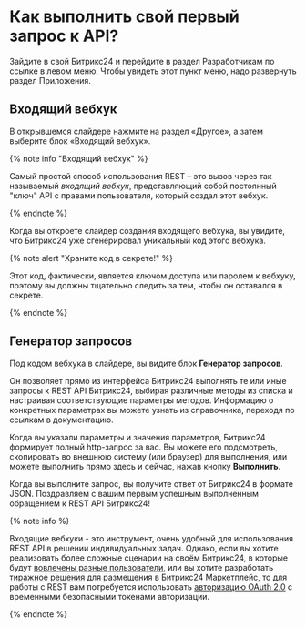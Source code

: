 # Как выполнить свой первый запрос к API?

Зайдите в свой Битрикс24 и перейдите в раздел Разработчикам по ссылке в левом меню. Чтобы увидеть этот пункт меню, надо развернуть раздел Приложения.

## Входящий вебхук

В открывшемся слайдере нажмите на раздел «Другое», а затем выберите блок «Входящий вебхук».

{% note info "Входящий вебхук" %}

Самый простой способ использования REST – это вызов через так называемый _входящий вебхук_, представляющий собой постоянный "ключ" API с правами пользователя, который создал этот вебхук.

{% endnote %}

Когда вы откроете слайдер создания входящего вебхука, вы увидите, что Битрикс24 уже сгенерировал уникальный код этого вебхука.

{% note alert "Храните код в секрете!" %}

Этот код, фактически, является ключом доступа или паролем к вебхуку, поэтому вы должны тщательно следить за тем, чтобы он оставался в секрете.

{% endnote %}

## Генератор запросов

Под кодом вебхука в слайдере, вы видите блок **Генератор запросов**.

Он позволяет прямо из интерфейса Битрикс24 выполнять те или иные запросы к REST API Битрикс24, выбирая различные методы из списка и настраивая соответствующие параметры методов. Информацию о конкретных параметрах вы можете узнать из справочника, переходя по ссылкам в документацию.

Когда вы указали параметры и значения параметров, Битрикс24 формирует полный http-запрос за вас. Вы можете его подсмотреть, скопировать во внешнюю систему (или браузер) для выполнения, или можете выполнить прямо здесь и сейчас, нажав кнопку **Выполнить**.

Когда вы выполните запрос, вы получите ответ от Битрикс24 в формате JSON. Поздравляем с вашим первым успешным выполненным обращением к REST API Битрикс24!

{% note info %}

Входящие вебхуки - это инструмент, очень удобный для использования REST API в решении индивидуальных задач. Однако, если вы хотите реализовать более сложные сценарии на своём Битрикс24, в которые будут [вовлечены разные пользователи](../local-integrations/local-apps.md), или вы хотите разработать [тиражное решения](../market/index.md) для размещения в Битрикс24 Маркетплейс, то для работы с REST вам потребуется использовать [авторизацию OAuth 2.0](../api-reference/oauth/index.md) с временными безопасными токенами авторизации.

{% endnote %}